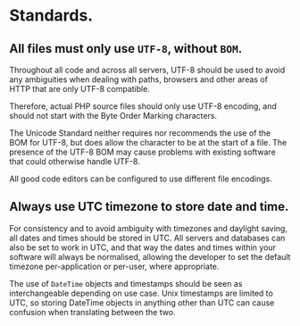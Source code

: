 # Standards.

## All files must only use `UTF-8`, without `BOM`.

Throughout all code and across all servers, UTF-8 should be used to avoid any ambiguities when dealing with paths, browsers and other areas of HTTP that are only UTF-8 compatible.

Therefore, actual PHP source files should only use UTF-8 encoding, and should not start with the Byte Order Marking characters.

The Unicode Standard neither requires nor recommends the use of the BOM for UTF-8, but does allow the character to be at the start of a file. The presence of the UTF-8 BOM may cause problems with existing software that could otherwise handle UTF-8.

All good code editors can be configured to use different file encodings.

## Always use UTC timezone to store date and time.

For consistency and to avoid ambiguity with timezones and daylight saving, all dates and times should be stored in UTC. All servers and databases can also be set to work in UTC, and that way the dates and times within your software will always be normalised, allowing the developer to set the default timezone per-application or per-user, where appropriate.

The use of `DateTime` objects and timestamps should be seen as interchangeable depending on use case. Unix timestamps are limited to UTC, so storing DateTime objects in anything other than UTC can cause confusion when translating between the two.